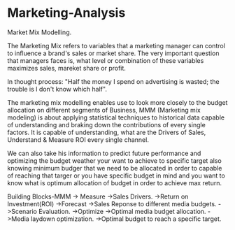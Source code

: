 # Marketing-Analysis
Market Mix Modelling.

The Marketing Mix refers to variables that a marketing manager can control to influence a brand's sales or market share. The very important question that managers faces is, what level or combination of these variables maximizes sales, mareket share or profit. 

In thought process: "Half the money I spend on advertising is wasted; the trouble is I don't know which half".

The marketing mix modelling enables use to look more closely to the budget allocation on different segments of Business, MMM (Marketing mix modeling) is about applying statistical techniques to historical data capable of understanding and braking down the contributions of every single factors. It is capable of understanding, what are the Drivers of Sales, Understand & Measure ROI every single channel.

We can also take his information to predict future performance and optimizing the budget weather your want to achieve to specific target also knowing minimum budger that we need to be allocated in order to capable of reaching that targer or you have specific budget in mind and you want to know what is optimum allocation of budget in order to achieve max return. 

Building Blocks-MMM
-> Measure
          ->Sales Drivers.
          ->Return on Investment(ROI)
->Forecast
          ->Sales Reponse to different media budgets.
          ->Scenario Evaluation.
->Optimize
          ->Optimal media budget allocation.
          ->Media laydown optimization.
          ->Optimal budget to reach a specific target.
